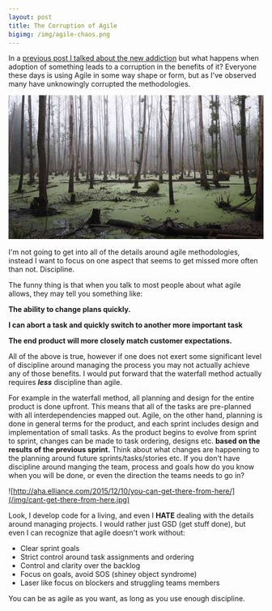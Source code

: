 ```yaml
---
layout: post
title: The Corruption of Agile
bigimg: /img/agile-chaos.png
---
```


In a [previous post I talked about the new addiction](./2018-02-06-new-addiction) but what happens when adoption of
something leads to a corruption in the benefits of it? Everyone these days is using Agile in some way shape or form,
but as I've observed many have unknowingly corrupted the methodologies.

![ESI-Newsletter-8-2016-european-swamp](/img/ESI-Newsletter-8-2016-european-swamp.jpg)

I'm not going to get into all of the details around agile methodologies, instead I want to focus on one aspect that
seems to get missed more often than not. Discipline. 

The funny thing is that when you talk to most people about what agile allows, they may tell you something like:

**The ability to change plans quickly.**

**I can abort a task and quickly switch to another more important task**

**The end product will more closely match customer expectations.**

All of the above is true, however if one does not exert some significant level of discipline around managing the process
you may not actually achieve any of those benefits. I would put forward that the waterfall method actually requires
***less*** discipline than agile. 

For example in the waterfall method, all planning and design for the entire product is done upfront. This means that all of the
tasks are pre-planned with all interdependencies mapped out. Agile, on the other hand, planning is done in general terms for 
the product, and each sprint includes design and implementation of small tasks. As the product begins to evolve from sprint to
sprint, changes can be made to task ordering, designs etc. **based on the results of the previous sprint.** Think about what changes
are happening to the planning around future sprints/tasks/stories etc. If you don't have discipline around manging the team, 
process and goals how do you know when you will be done, or even the direction the teams needs to go in?

![http://aha.elliance.com/2015/12/10/you-can-get-there-from-here/](/img/cant-get-there-from-here.jpg)

Look, I develop code for a living, and even I **HATE** dealing with the details around managing projects. I would rather just
GSD (get stuff done), but even I can recognize that agile doesn't work without:

* Clear sprint goals
* Strict control around task assignments and ordering
* Control and clarity over the backlog
* Focus on goals, avoid SOS (shiney object syndrome)
* Laser like focus on blockers and struggling teams members

You can be as agile as you want, as long as you use enough discipline.
